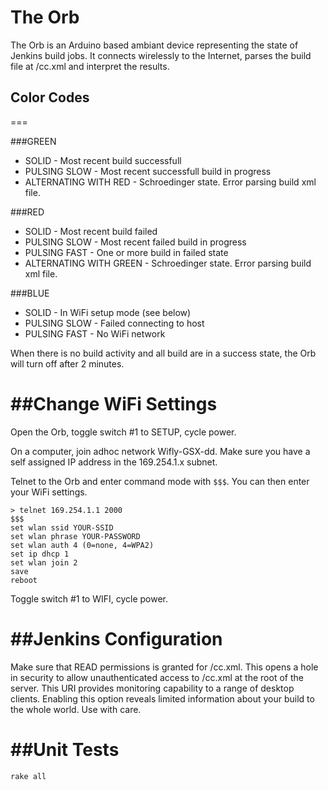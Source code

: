 # The Orb

The Orb is an Arduino based ambiant device representing the state of Jenkins build jobs. It connects wirelessly to the Internet, parses the build file at /cc.xml and interpret the results.

## Color Codes
===

###GREEN
* SOLID - Most recent build successfull
* PULSING SLOW - Most recent successfull build in progress
* ALTERNATING WITH RED - Schroedinger state. Error parsing build xml file.

###RED 
* SOLID - Most recent build failed
* PULSING SLOW - Most recent failed build in progress
* PULSING FAST - One or more build in failed state
* ALTERNATING WITH GREEN - Schroedinger state. Error parsing build xml file.

###BLUE
* SOLID - In WiFi setup mode (see below)
* PULSING SLOW - Failed connecting to host
* PULSING FAST - No WiFi network


When there is no build activity and all build are in a success state, the Orb will turn off after 2 minutes.


##Change WiFi Settings
===

Open the Orb, toggle switch #1 to SETUP, cycle power.

On a computer, join adhoc network Wifly-GSX-dd. Make sure you have a self assigned IP address in the 169.254.1.x subnet.

Telnet to the Orb and enter command mode with ```$$$```. You can then enter your WiFi settings.

```
> telnet 169.254.1.1 2000
$$$
set wlan ssid YOUR-SSID
set wlan phrase YOUR-PASSWORD
set wlan auth 4 (0=none, 4=WPA2)
set ip dhcp 1
set wlan join 2
save
reboot
```

Toggle switch #1 to WIFI, cycle power.

##Jenkins Configuration
===
Make sure that READ permissions is granted for /cc.xml. This opens a hole in security to allow unauthenticated access to /cc.xml at the root of the server. This URI provides monitoring capability to a range of desktop clients. Enabling this option reveals limited information about your build to the whole world. Use with care.

##Unit Tests
===

```
rake all
```